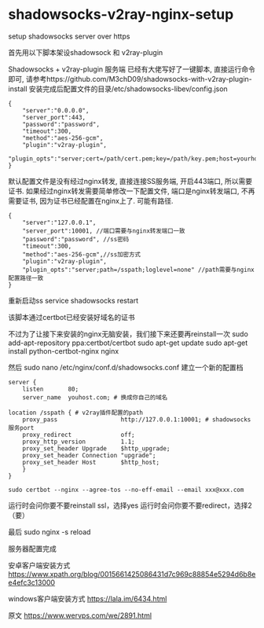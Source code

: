 # shadowsocks-v2ray-nginx-setup
setup shadowsocks server over https 


首先用以下脚本架设shadowsock 和 v2ray-plugin

Shadowsocks + v2ray-plugin 服务端
已经有大佬写好了一键脚本, 直接运行命令即可, 请参考https://github.com/M3chD09/shadowsocks-with-v2ray-plugin-install
安装完成后配置文件的目录/etc/shadowsocks-libev/config.json

    {
        "server":"0.0.0.0",
        "server_port":443,
        "password":"password",
        "timeout":300,
        "method":"aes-256-gcm",
        "plugin":"v2ray-plugin",
        "plugin_opts":"server;cert=/path/cert.pem;key=/path/key.pem;host=yourhost;loglevel=none"
    }
默认配置文件是没有经过nginx转发, 直接连接SS服务端, 开启443端口, 所以需要证书. 如果经过nginx转发需要简单修改一下配置文件, 端口是nginx转发端口, 不再需要证书, 因为证书已经配置在nginx上了. 可能有路径.

    {
        "server":"127.0.0.1",
        "server_port":10001, //端口需要与nginx转发端口一致
        "password":"password", //ss密码
        "timeout":300,
        "method":"aes-256-gcm",//ss加密方式
        "plugin":"v2ray-plugin",
        "plugin_opts":"server;path=/sspath;loglevel=none" //path需要与nginx配置路径一致
    }
重新启动ss service shadowsocks restart

该脚本通过certbot已经安装好域名的证书

不过为了让接下来安装的nginx无脑安装，我们接下来还要再reinstall一次
    sudo add-apt-repository ppa:certbot/certbot
    sudo apt-get update
    sudo apt-get install python-certbot-nginx nginx

然后 sudo nano /etc/nginx/conf.d/shadowsocks.conf 建立一个新的配置档

    server {
        listen       80;
        server_name  youhost.com; # 换成你自己的域名

    location /sspath { # v2ray插件配置的path
        proxy_pass                  http://127.0.0.1:10001; # shadowsocks服务port
        proxy_redirect              off;
        proxy_http_version          1.1;
        proxy_set_header Upgrade    $http_upgrade;
        proxy_set_header Connection "upgrade";
        proxy_set_header Host       $http_host;
        }
    }

    sudo certbot --nginx --agree-tos --no-eff-email --email xxx@xxx.com

运行时会问你要不要reinstall ssl，选择yes
运行时会问你要不要redirect，选择2 （要）

最后 sudo nginx -s reload


服务器配置完成

安卓客户端安装方式
https://www.xpath.org/blog/0015661425086431d7c969c88854e5294d6b8ee4efc3c13000

windows客户端安装方式
https://lala.im/6434.html


原文
https://www.wervps.com/we/2891.html


